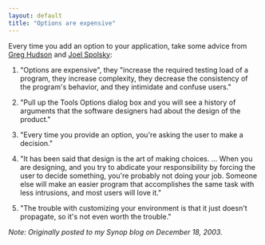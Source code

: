 ```yaml
---
layout: default
title: "Options are expensive"
---
```


Every time you add an option to your application, take some advice from
[Greg Hudson](http://subversion.tigris.org/servlets/ReadMsg?list=dev&amp;msgNo=38073)
and [Joel Spolsky](http://www.joelonsoftware.com/uibook/chapters/fog0000000059.html):

1. "Options are expensive", they "increase the required testing load of a program, they increase complexity, they decrease the consistency of the program's behavior, and they intimidate and confuse users."

2. "Pull up the Tools Options dialog box and you will see a history of arguments that the software designers had about the design of the product."

3. "Every time you provide an option, you're asking the user to make a decision."

4. "It has been said that design is the art of making choices. ... When you are designing, and you try to abdicate your responsibility by forcing the user to decide something, you're probably not doing your job. Someone else will make an easier program that accomplishes the same task with less intrusions, and most users will love it."

5. "The trouble with customizing your environment is that it just doesn't propagate, so it's not even worth the trouble."

*Note: Originally posted to my Synop blog on December 18, 2003.*

